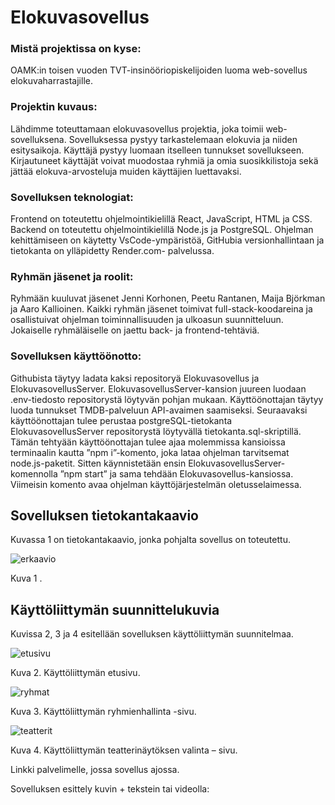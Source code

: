  # Elokuvasovellus  

 

### Mistä projektissa on kyse:  

OAMK:in toisen vuoden TVT-insinööriopiskelijoiden luoma web-sovellus elokuvaharrastajille.  

 

### Projektin kuvaus:  

Lähdimme toteuttamaan elokuvasovellus projektia, joka toimii web-sovelluksena. Sovelluksessa pystyy tarkastelemaan elokuvia ja niiden esitysaikoja. Käyttäjä pystyy luomaan itselleen tunnukset sovellukseen. Kirjautuneet käyttäjät voivat muodostaa ryhmiä ja omia suosikkilistoja sekä jättää elokuva-arvosteluja muiden käyttäjien luettavaksi.   

 

### Sovelluksen teknologiat: 

Frontend on toteutettu ohjelmointikielillä React, JavaScript, HTML ja CSS. Backend on toteutettu ohjelmointikielillä Node.js ja PostgreSQL. Ohjelman kehittämiseen on käytetty VsCode-ympäristöä, GitHubia versionhallintaan ja tietokanta on ylläpidetty Render.com- palvelussa.  

 

### Ryhmän jäsenet ja roolit: 

Ryhmään kuuluvat jäsenet Jenni Korhonen, Peetu Rantanen, Maija Björkman ja Aaro Kallioinen. Kaikki ryhmän jäsenet toimivat full-stack-koodareina ja osallistuivat ohjelman toiminnallisuuden ja ulkoasun suunnitteluun. Jokaiselle ryhmäläiselle on jaettu back- ja frontend-tehtäviä.  

 

### Sovelluksen käyttöönotto: 

Githubista täytyy ladata kaksi repositoryä Elokuvasovellus ja ElokuvasovellusServer. ElokuvasovellusServer-kansion juureen luodaan .env-tiedosto repositorystä löytyvän pohjan mukaan. Käyttöönottajan täytyy luoda tunnukset TMDB-palveluun API-avaimen saamiseksi. Seuraavaksi käyttöönottajan tulee perustaa postgreSQL-tietokanta ElokuvasovellusServer repositorystä löytyvällä tietokanta.sql-skriptillä.  Tämän tehtyään käyttöönottajan tulee ajaa molemmissa kansioissa terminaalin kautta ”npm i”-komento, joka lataa ohjelman tarvitsemat node.js-paketit. Sitten käynnistetään ensin ElokuvasovellusServer-komennolla ”npm start” ja sama tehdään Elokuvasovellus-kansiossa. Viimeisin komento avaa ohjelman käyttöjärjestelmän oletusselaimessa.  

 

 

## Sovelluksen tietokantakaavio 

Kuvassa 1 on tietokantakaavio, jonka pohjalta sovellus on toteutettu. 

 

![erkaavio](https://github.com/TVT23-11/Elokuvasovellus/assets/129080102/56ee9fc5-1d5e-41fe-855a-85317667799f)


Kuva 1 . 

 

## Käyttöliittymän suunnittelukuvia  

Kuvissa 2, 3 ja 4 esitellään sovelluksen käyttöliittymän suunnitelmaa. 


 ![etusivu](https://github.com/TVT23-11/Elokuvasovellus/assets/129080102/0f3dd7ae-dedc-43e7-a474-3e4fe6cb0243)


Kuva 2. Käyttöliittymän etusivu. 


![ryhmat](https://github.com/TVT23-11/Elokuvasovellus/assets/129080102/0d24722f-e2e4-4aa7-a346-ca5e46976824)


Kuva 3. Käyttöliittymän ryhmienhallinta -sivu.

![teatterit](https://github.com/TVT23-11/Elokuvasovellus/assets/129080102/f13cb2be-d0ff-4256-980c-42c45f133605)

Kuva 4. Käyttöliittymän teatterinäytöksen valinta – sivu. 

 

Linkki palvelimelle, jossa sovellus ajossa.  

 

 

Sovelluksen esittely kuvin + tekstein tai videolla:  
